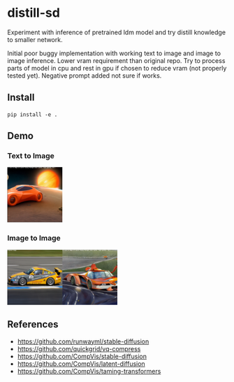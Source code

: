# distill-sd

Experiment with inference of pretrained ldm model and try distill knowledge to smaller network.

Initial poor buggy implementation with working text to image and image to image inference. Lower vram requirement than original repo. Try to process parts of model in cpu and rest in gpu if chosen to reduce vram (not properly tested yet). Negative prompt added not sure if works.


## Install

```
pip install -e .
```

## Demo

### Text to Image

<img src="assets/text_to_image.png" width=25% height=25%>

### Image to Image

<img src="assets/image_to_image.png" width=50% height=50%>



## References
- https://github.com/runwayml/stable-diffusion
- https://github.com/quickgrid/vq-compress
- https://github.com/CompVis/stable-diffusion
- https://github.com/CompVis/latent-diffusion
- https://github.com/CompVis/taming-transformers
